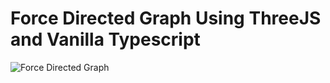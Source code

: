 # Force Directed Graph Using ThreeJS and Vanilla Typescript

![Force Directed Graph](https://user-images.githubusercontent.com/49199047/187741461-75f7eb89-a147-4e0d-854b-fb6dcc2d85dc.gif)

